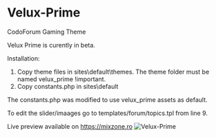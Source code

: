 # Velux-Prime
CodoForum Gaming Theme

Velux Prime is curently in beta. 

Installation: 
1. Copy theme files in sites\default\themes. The theme folder must be named velux_prime !important.
2. Copy constants.php in sites\default 

The constants.php was modified to use velux_prime assets as default.

To edit the slider/imaages go to templates/forum/topics.tpl from line 9.

Live preview available on https://mixzone.ro
![Velux-Prime](https://i.imgur.com/w7nBgG2.png)

